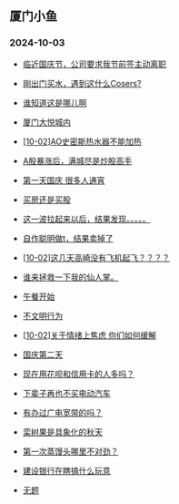 ## 厦门小鱼 
### 2024-10-03

+ [临近国庆节，公司要求我节前签主动离职](http://bbs.xmfish.com/read-htm-tid-18248338.html)

+ [刚出门买水，遇到这什么Cosers?](http://bbs.xmfish.com/read-htm-tid-18248333.html)

+ [谁知道这是哪儿啊](http://bbs.xmfish.com/read-htm-tid-18248274.html)

+ [厦门大悦城内](http://bbs.xmfish.com/read-htm-tid-18248324.html)

+ [[10-02]AO史密斯热水器不能加热](http://bbs.xmfish.com/read-htm-tid-18248271.html)

+ [A股暴涨后，满城尽是炒股高手](http://bbs.xmfish.com/read-htm-tid-18248331.html)

+ [第一天国庆 很多人通宵](http://bbs.xmfish.com/read-htm-tid-18248277.html)

+ [买房还是买股](http://bbs.xmfish.com/read-htm-tid-18248328.html)

+ [这一波拉起来以后，结果发现。。。。。](http://bbs.xmfish.com/read-htm-tid-18248268.html)

+ [自作聪明做t，结果卖掉了](http://bbs.xmfish.com/read-htm-tid-18248327.html)

+ [[10-02]这几天高崎没有飞机起飞？？？？](http://bbs.xmfish.com/read-htm-tid-18248332.html)

+ [谁来拯救一下我的仙人掌。](http://bbs.xmfish.com/read-htm-tid-18248326.html)

+ [午餐开始](http://bbs.xmfish.com/read-htm-tid-18248319.html)

+ [不文明行为](http://bbs.xmfish.com/read-htm-tid-18248350.html)

+ [[10-02]关于情绪上焦虑 你们如何缓解](http://bbs.xmfish.com/read-htm-tid-18248354.html)

+ [国庆第二天](http://bbs.xmfish.com/read-htm-tid-18248384.html)

+ [现在用花呗和信用卡的人多吗？](http://bbs.xmfish.com/read-htm-tid-18248369.html)

+ [下辈子再也不买电动汽车](http://bbs.xmfish.com/read-htm-tid-18248355.html)

+ [有办过广电宽带的吗？](http://bbs.xmfish.com/read-htm-tid-18248377.html)

+ [栾树果是具象化的秋天](http://bbs.xmfish.com/read-htm-tid-18248372.html)

+ [第一次蒸馒头哪里不对劲？](http://bbs.xmfish.com/read-htm-tid-18248374.html)

+ [建设银行在瞎搞什么玩意](http://bbs.xmfish.com/read-htm-tid-18248375.html)

+ [无题](http://bbs.xmfish.com/read-htm-tid-18248399.html)

